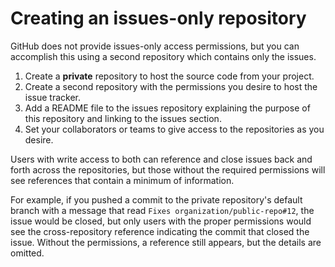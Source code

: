 # Creating an issues-only repository

GitHub does not provide issues-only access permissions, but you can accomplish this using a second repository which contains only the issues.

1. Create a **private** repository to host the source code from your project.
1. Create a second repository with the permissions you desire to host the issue tracker.
1. Add a README file to the issues repository explaining the purpose of this repository and linking to the issues section.
1. Set your collaborators or teams to give access to the repositories as you desire.

Users with write access to both can reference and close issues back and forth across the repositories, but those without the required permissions will see references that contain a minimum of information.

For example, if you pushed a commit to the private repository's default branch with a message that read `Fixes organization/public-repo#12`, the issue would be closed, but only users with the proper permissions would see the cross-repository reference indicating the commit that closed the issue. Without the permissions, a reference still appears, but the details are omitted.
